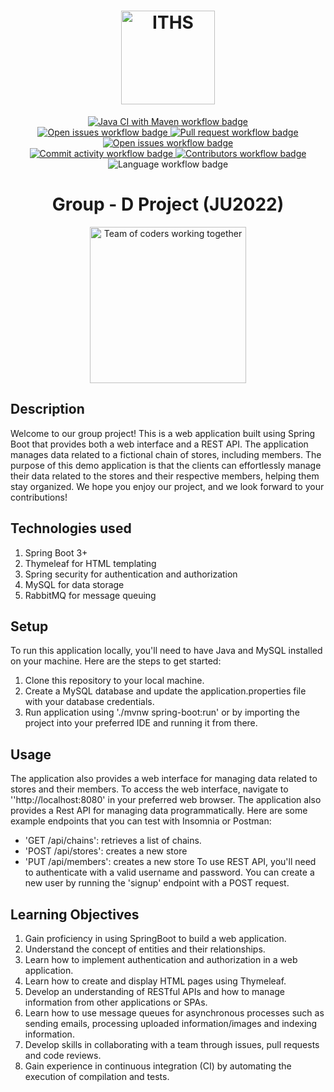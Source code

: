  <h1 align="center">
    <img src="https://www.iths.se/wp-content/uploads/2016/02/thumbnails/ithslogoliggandepayoffrgb-4601-1280x450.png" height="150" alt="ITHS">
</h1>

<section>
<div align="center">
    <a href="https://github.com/ithsjavagroupd/project/actions/workflows/maven.yml">
        <img src="https://github.com/ithsjavagroupd/project/actions/workflows/maven.yml/badge.svg" alt="Java CI with Maven workflow badge"/>
    </a>

</div>
<div align="center">
    <a href="https://github.com/ithsjavagroupd/project/issues">
        <img src="https://img.shields.io/github/issues-raw/ithsjavagroupd/project" alt="Open issues workflow badge"/>
    </a>
    <a href="https://github.com/ithsjavagroupd/project/pulls">
        <img src="https://img.shields.io/github/issues-pr/ithsjavagroupd/project" alt="Pull request workflow badge"/>
    </a>
    <a href="https://github.com/ithsjavagroupd/project/issues?q=is%3Aissue+is%3Aclosed">
        <img src="https://img.shields.io/github/issues-closed-raw/ithsjavagroupd/project" alt="Open issues workflow badge"/>
    </a>
</div>
<div align="center">
    <a href="https://github.com/ithsjavagroupd/project/pulse">
        <img src="https://img.shields.io/github/commit-activity/m/ithsjavagroupd/project" alt="Commit activity workflow badge"/>
    </a>
    <a href="https://github.com/ithsjavagroupd/project/graphs/contributors">
        <img src="https://img.shields.io/github/contributors/ithsjavagroupd/project" alt="Contributors workflow badge"/>
    </a>
    <img src="https://img.shields.io/github/languages/top/ithsjavagroupd/project" alt="Language workflow badge"/>
</div>
</section>

<h1 style="text-align: center"> 
  Group - D Project (JU2022)
</h1>

<div align="center">
    <img src="https://cdn.dribbble.com/users/2069402/screenshots/5574718/gif-4mb.gif" height="250" alt="Team of coders working together">
</div>

## Description

Welcome to our group project! This is a web application built using Spring Boot that provides both a web interface and a REST API. The application manages data related to a fictional chain of stores, including members. The purpose of this demo application is that the clients can effortlessly manage their data related to the stores and their respective members, helping them stay organized. We hope you enjoy our project, and we look forward to your contributions!

## Technologies used

1. Spring Boot 3+
2. Thymeleaf for HTML templating
3. Spring security for authentication and authorization
4. MySQL for data storage
5. RabbitMQ for message queuing

## Setup

To run this application locally, you'll need to have Java and MySQL installed on your machine. Here are the steps to get started:
1. Clone this repository to your local machine.
2. Create a MySQL database and update the application.properties file with your database credentials.
3. Run application using './mvnw spring-boot:run' or by importing the project into your preferred IDE and running it from there.

## Usage

The application also provides a web interface for managing data related to stores and their members. To access the web interface, navigate to ''http://localhost:8080' in your preferred web browser.
The application also provides a Rest API for managing data programmatically. Here are some example endpoints that you can test with Insomnia or Postman:
- 'GET /api/chains': retrieves a list of chains.
- 'POST /api/stores': creates a new store
- 'PUT /api/members': creates a new store
To use REST API, you'll need to authenticate with a valid username and password. You can create a new user by running the 'signup' endpoint with a POST request.

## Learning Objectives

1. Gain proficiency in using SpringBoot to build a web application. 
2. Understand the concept of entities and their relationships. 
3. Learn how to implement authentication and authorization in a web application.
4. Learn how to create and display HTML pages using Thymeleaf.
5. Develop an understanding of RESTful APIs and how to manage information from other applications or SPAs.
6. Learn how to use message queues for asynchronous processes such as sending emails, processing uploaded information/images and indexing information.
7. Develop skills in collaborating with a team through issues, pull requests and code reviews.
8. Gain experience in continuous integration (CI) by automating the execution of compilation and tests.
